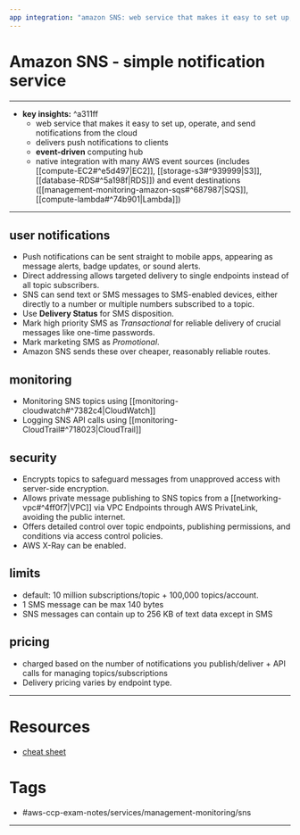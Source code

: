 ```yaml
---
app integration: "amazon SNS: web service that makes it easy to set up, operate, and send notifications from the cloud"
---
```


# Amazon SNS - simple notification service
---
- **key insights:**  ^a311ff
	- web service that makes it easy to set up, operate, and send notifications from the cloud
	- delivers push notifications to clients 
	- **event-driven** computing hub  
	- native integration with many AWS event sources (includes [[compute-EC2#^e5d497|EC2]], [[storage-s3#^939999|S3]], [[database-RDS#^5a198f|RDS]]) and event destinations ([[management-monitoring-amazon-sqs#^687987|SQS]], [[compute-lambda#^74b901|Lambda]])
--- 
## user notifications 
- Push notifications can be sent straight to mobile apps, appearing as message alerts, badge updates, or sound alerts. 
- Direct addressing allows targeted delivery to single endpoints instead of all topic subscribers. 
- SNS can send text or SMS messages to SMS-enabled devices, either directly to a number or multiple numbers subscribed to a topic.
- Use **Delivery Status** for SMS disposition. 
- Mark high priority SMS as _Transactional_ for reliable delivery of crucial messages like one-time passwords. 
- Mark marketing SMS as _Promotional_. 
- Amazon SNS sends these over cheaper, reasonably reliable routes.
## monitoring 
- Monitoring SNS topics using [[monitoring-cloudwatch#^7382c4|CloudWatch]]
- Logging SNS API calls using [[monitoring-CloudTrail#^718023|CloudTrail]] 
## security 
- Encrypts topics to safeguard messages from unapproved access with server-side encryption.
- Allows private message publishing to SNS topics from a [[networking-vpc#^4ff0f7|VPC]] via VPC Endpoints through AWS PrivateLink, avoiding the public internet.
- Offers detailed control over topic endpoints, publishing permissions, and conditions via access control policies.
- AWS X-Ray can be enabled.
## limits 
- default: 10 million subscriptions/topic +  100,000 topics/account.
- 1 SMS message can be max 140 bytes
- SNS messages can contain up to 256 KB of text data except in SMS 
## pricing 
- charged based on the number of notifications you publish/deliver + API calls for managing topics/subscriptions
- Delivery pricing varies by endpoint type.
--- 
# Resources
- [cheat sheet](https://tutorialsdojo.com/amazon-sns/)
# Tags
- #aws-ccp-exam-notes/services/management-monitoring/sns 
---


	

